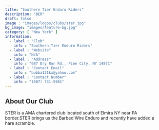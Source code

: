 ```yaml
---
title: "Southern Tier Enduro Riders"
description: "BER"
draft: false
image : "images/logos/clubs/ster.jpg"
bg_image: "images/feature-bg.jpg"
category: [ "New York" ]
information:
  - label : "Club"
    info : "Southern Tier Enduro Riders"
  - label : "Website"
    info : "N/A"
  - label : "Address"
    info : "687 Dry Run Rd., Pine City, NY 14871"
  - label : "Contact Email"
    info : "bubba121kx@yahoo.com"
  - label : "Contact Number"
    info : "(607) 731-5981"
---
```


## About Our Club

STER is a AMA chartered club located south of Elmira NY near PA border.STER brings us the Barbed Wire Enduro and recently have added a hare scramble.
